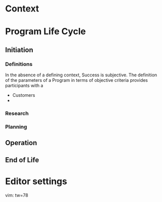 # Context

# Program Life Cycle

## Initiation

### Definitions

In the absence of a defining context, Success is subjective. The definition of
the parameters of a Program in terms of objective criteria provides
participants with a 

- Customers
- 

### Research

### Planning

## Operation

## End of Life

# Editor settings

vim: tw=78

